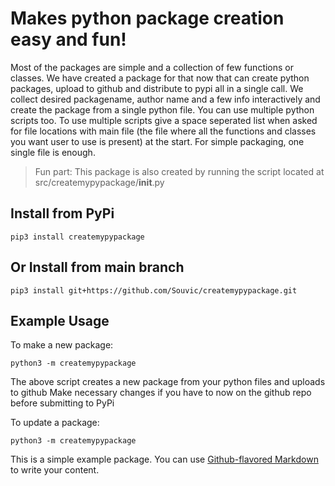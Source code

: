 # Makes python package creation easy and fun!

Most of the packages are simple and a collection of few functions or classes.
We have created a package for that now that can create python packages, upload to github and distribute to pypi all in a single call.
We collect desired packagename, author name and a few info interactively and create the package from a single python file.
You can use multiple python scripts too.
To use multiple scripts give a space seperated list when asked for file locations with main file (the file where all the functions and classes you want user to use is present) at the start.
For simple packaging, one single file is enough.

> Fun part: This package is also created by running the script located at src/createmypypackage/__init__.py

## Install from PyPi
```pip3 install createmypypackage```

## Or Install from main branch
```pip3 install git+https://github.com/Souvic/createmypypackage.git```

## Example Usage
To make a new package:

```
python3 -m createmypypackage
```
The above script creates a new package from your python files and uploads to github
Make necessary changes if you have to now on the github repo before submitting to PyPi

To update a package:

```
python3 -m createmypypackage
```


This is a simple example package. You can use
[Github-flavored Markdown](https://guides.github.com/features/mastering-markdown/)
to write your content.

